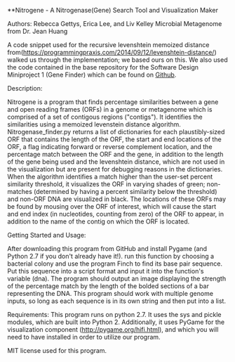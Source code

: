 **Nitrogene - A Nitrogenase(Gene) Search Tool and Visualization Maker

Authors: Rebecca Gettys, Erica Lee, and Liv Kelley
Microbial Metagenome from Dr. Jean Huang

A code snippet used for the recursive levenshtein memoized distance from(https://programmingpraxis.com/2014/09/12/levenshtein-distance/)
 walked us through the implementation; we based ours on this.
We also  used the code contained in the base repository for the Software Design Miniproject 1 (Gene Finder) which can be
 found on [Github](https://github.com/sd16spring/GeneFinder).

Description:

Nitrogene is a program that finds percentage similarities between a gene and open reading frames (ORFs) in a genome or
metagenome which is comprised of a set of contigous regions ("contigs"). It identifies the similarities using a memoized
levenstein distance algorithm. Nitrogenase_finder.py returns a list of dictionaries for each plaustibly-sized ORF that
contains the length of the ORF, the start and end locations of the ORF, a flag indicating forward or reverse complement
location, and the percentage match between the ORF and the gene, in addition to the length of the gene being used and
the levenshtein distance, which are not used in the visualization but are present for debugging reasons in the
dictionaries. When the algorithm identifies a match higher than the user-set percent similarity threshold, it visualizes
the ORF in varying shades of green; non-matches (determined by having a percent similarity below the threshold) and
non-ORF DNA are visualized in black. The locations of these ORFs may be found by mousing over the ORF of interest, which
will cause the start and end index (in nucleotides, counting from zero) of the ORF to appear, in addition to the name of
the contig on which the ORF is located.

Getting Started and Usage:

After downloading this program from GitHub and install Pygame (and Python 2.7 if you don't already have it!).  run this function by choosing a bacterial colony and use the program Finch to find its base pair sequence. Put this sequence into a script format and input it into the function's variable (dna). The program should output an image displaying the strength of the percentage match by the length of the bolded sections of a bar representing the DNA. This program should work with multiple genome inputs, so long as each sequence is in its own string and then put into a list.

Requirements:
This program runs on python 2.7. It uses the sys and pickle modules, which are built into Python 2. Additionally,
it uses PyGame for the visualization component (http://pygame.org/hifi.html), and which you will need to have installed
in order to utilize our program.


MIT license used for this program.


